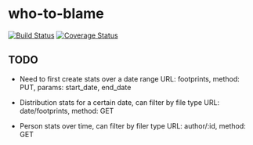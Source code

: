 who-to-blame
============

[![Build Status](https://travis-ci.org/golmansax/who-to-blame.svg?branch=master)](https://travis-ci.org/golmansax/who-to-blame)
[![Coverage Status](https://img.shields.io/coveralls/golmansax/who-to-blame.svg)](https://coveralls.io/r/golmansax/who-to-blame)

TODO
----

- Need to first create stats over a date range
URL: footprints, method: PUT, params: start_date, end_date

- Distribution stats for a certain date, can filter by file type
URL: date/footprints, method: GET

- Person stats over time, can filter by filer type
URL: author/:id, method: GET
